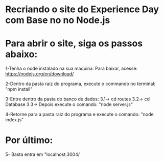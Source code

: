 # Recriando o site do Experience Day com Base no no Node.js

# Para abrir o site, siga os passos abaixo:
1-Tenha o node instalado na sua maquina. Para baixar, acesse: https://nodejs.org/en/download/

2-Dentro da pasta raiz do programa, execute o commando no terminal: "npm install"

3-Entre dentro da pasta do banco de dados:
    3.1-> cd routes
    3.2-> cd Database
    3.3-> Depois execute o comando: "node server.js"

4-Retorne para a pasta raiz do programa e execute o comando: "node index.js"

# Por último:
5- Basta entra em "localhost:3004/
